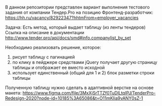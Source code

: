 В данном репозитории представлен вариант выполнения тестового задания от компании Тендер.Pro на позицию Фронтенд-разработчик:
https://hh.ru/vacancy/82922347?hhtmFrom=employer_vacancies

Задача:
Есть метод, который выдает таблицу (из ленты тендеров)
Ссылка на описание в документации http://www.tender.pro/api/docs/smd#info.companylist_by_set

Необходимо реализовать решение, которое:
1. рисует таблицу с пагинацией
2. по клику в пейджере средствами jQuery получает другую страницу таблицы и отображает ее вместо исходной
3. использует единственный (общий для 1 и 2) блок разметки строки таблицы

Полученную таблицу нужно сделать в адаптивной верстке на основе макета: https://www.figma.com/file/3MxXjSrTTZf0TuDlLtqIPJ/TenderPro-Redesign-2020?node-id=10185%3A65086&t=O11mKIia9vANY0sZ-1
